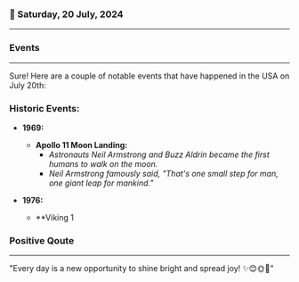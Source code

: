 ### 📅 Saturday, 20 July, 2024
------
### Events
------
Sure! Here are a couple of notable events that have happened in the USA on July 20th:

### Historic Events:
- **1969:**
  - **Apollo 11 Moon Landing:** 
    - *Astronauts Neil Armstrong and Buzz Aldrin became the first humans to walk on the moon.*
    - *Neil Armstrong famously said, "That's one small step for man, one giant leap for mankind."*
    
- **1976:**
  - **Viking 1
### Positive Qoute
------
"Every day is a new opportunity to shine bright and spread joy! ✨😊🌞💫"
